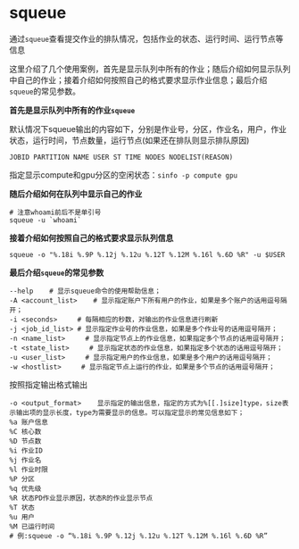 # squeue

通过`squeue`查看提交作业的排队情况，包括作业的状态、运行时间、运行节点等信息

这里介绍了几个使用案例，首先是显示队列中所有的作业；随后介绍如何显示队列中自己的作业；接着介绍如何按照自己的格式要求显示作业信息；最后介绍`squeue`的常见参数。

**首先是显示队列中所有的作业`squeue`**

默认情况下squeue输出的内容如下，分别是作业号，分区，作业名，用户，作业状态，运行时间，节点数量，运行节点(如果还在排队则显示排队原因)

`JOBID PARTITION NAME USER ST TIME NODES NODELIST(REASON)`

指定显示compute和gpu分区的空闲状态：`sinfo -p compute gpu`

**随后介绍如何在队列中显示自己的作业**

```
# 注意whoami前后不是单引号
squeue -u `whoami`
```

**接着介绍如何按照自己的格式要求显示队列信息**

`squeue -o "%.18i %.9P %.12j %.12u %.12T %.12M %.16l %.6D %R" -u $USER`

**最后介绍`squeue`的常见参数**

```
--help    # 显示squeue命令的使用帮助信息；
-A <account_list>    # 显示指定账户下所有用户的作业，如果是多个账户的话用逗号隔开；
-i <seconds>     # 每隔相应的秒数，对输出的作业信息进行刷新
-j <job_id_list> # 显示指定作业号的作业信息，如果是多个作业号的话用逗号隔开；
-n <name_list>     # 显示指定节点上的作业信息，如果指定多个节点的话用逗号隔开；
-t <state_list>     # 显示指定状态的作业信息，如果指定多个状态的话用逗号隔开；
-u <user_list>     # 显示指定用户的作业信息，如果是多个用户的话用逗号隔开；
-w <hostlist>     # 显示指定节点上运行的作业，如果是多个节点的话用逗号隔开；
```

按照指定输出格式输出

```
-o <output_format>    显示指定的输出信息，指定的方式为%[[.]size]type，size表示输出项的显示长度，type为需要显示的信息。可以指定显示的常见信息如下；
%a 账户信息
%C 核心数
%D 节点数
%i 作业ID
%j 作业名
%l 作业时限
%P 分区
%q 优先级
%R 状态PD作业显示原因，状态R的作业显示节点
%T 状态
%u 用户
%M 已运行时间
# 例:squeue -o “%.18i %.9P %.12j %.12u %.12T %.12M %.16l %.6D %R”
```
